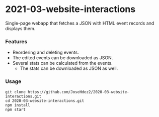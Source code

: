 # 2021-03-website-interactions

Single-page webapp that fetches a JSON with HTML event records and displays them.

### Features

- Reordering and deleting events.
- The edited events can be downloaded as JSON.
- Several stats can be calculated from the events.
  - The stats can be downloaded as JSON as well.

### Usage

```
git clone https://github.com/JoseHdez2/2020-03-website-interactions.git
cd 2020-03-website-interactions.git
npm install
npm start
```
